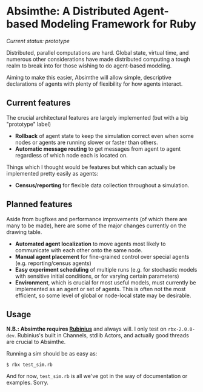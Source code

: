 # Absimthe: A Distributed Agent-based Modeling Framework for Ruby

*Current status: prototype*

Distributed, parallel computations are hard. Global state, virtual time, and numerous other considerations have made distributed computing a tough realm to break into for those wishing to do agent-based modeling.

Aiming to make this easier, Absimthe will allow simple, descriptive declarations of agents with plenty of flexibility for how agents interact.

## Current features

The crucial architectural features are largely implemented (but with a big "prototype" label)

* **Rollback** of agent state to keep the simulation correct even when some nodes or agents are running slower or faster than others.
* **Automatic message routing** to get messages from agent to agent regardless of which node each is located on.

Things which I thought would be features but which can actually be implemented pretty easily as agents:

* **Census/reporting** for flexible data collection throughout a simulation.

## Planned features

Aside from bugfixes and performance improvements (of which there are many to be made), here are some of the major changes currently on the drawing table.

* **Automated agent localization** to move agents most likely to communicate with each other onto the same node.
* **Manual agent placement** for fine-grained control over special agents (e.g. reporting/census agents)
* **Easy experiment scheduling** of multiple runs (e.g. for stochastic models with sensitive initial conditions, or for varying certain parameters) 
* **Environment**, which is crucial for most useful models, must currently be implemented as an agent or set of agents. This is often not the most efficient, so some level of global or node-local state may be desirable.

## Usage

**N.B.: Absimthe requires [Rubinius](http://rubini.us/)** and always will. I only test on `rbx-2.0.0-dev`. Rubinius's built in Channels, stdlib Actors, and actually good threads are crucial to Absimthe.

Running a sim should be as easy as:

    $ rbx test_sim.rb

And for now, `test_sim.rb` is all we've got in the way of documentation or examples. Sorry.

